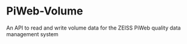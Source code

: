 # PiWeb-Volume
An API to read and write volume data for the ZEISS PiWeb quality data management system
